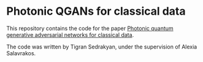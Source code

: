 # Photonic QGANs for classical data

This repository contains the code for the paper [Photonic quantum generative adversarial networks for classical data](https://arxiv.org/abs/2405.06023).

The code was written by Tigran Sedrakyan, under the supervision of Alexia Salavrakos.
